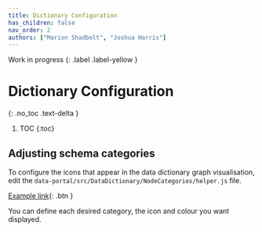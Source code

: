 ```yaml
---
title: Dictionary Configuration
has_children: false
nav_order: 2
authors: ["Marion Shadbolt", "Joshua Harris"]
---
```


Work in progress
{: .label .label-yellow }

# Dictionary Configuration
{: .no_toc .text-delta }

1. TOC
{:toc}

## Adjusting schema categories

To configure the icons that appear in the data dictionary graph visualisation, edit the `data-portal/src/DataDictionary/NodeCategories/helper.js` file.

[Example link](https://github.com/uc-cdis/data-portal/blob/2020.09/src/DataDictionary/NodeCategories/helper.js#L19){: .btn }

You can define each desired category, the icon and colour you want displayed.



